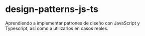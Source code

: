 # design-patterns-js-ts
Aprendiendo a implementar patrones de diseño con JavaScript y Typescript, así como a utilizarlos en casos reales.
